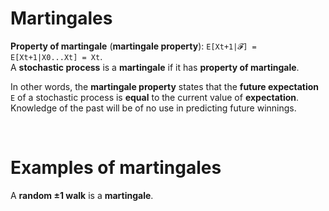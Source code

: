 # Martingales
**Property of martingale** (**martingale property**): `E[Xt+1|𝓕] = E[Xt+1|X0...Xt] = Xt`.<br>
A **stochastic process** is a **martingale** if it has **property of martingale**.<br>

In other words, the **martingale property** states that the **future expectation** `E` of a stochastic process is **equal** to the current value of **expectation**.
Knowledge of the past will be of no use in predicting future winnings.

<br>

# Examples of martingales
A **random ±1 walk** is a **martingale**.
